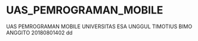 # UAS_PEMROGRAMAN_MOBILE
UAS PEMROGRAMAN MOBILE UNIVERSITAS ESA UNGGUL
TIMOTIUS BIMO ANGGITO
20180801402
dd
